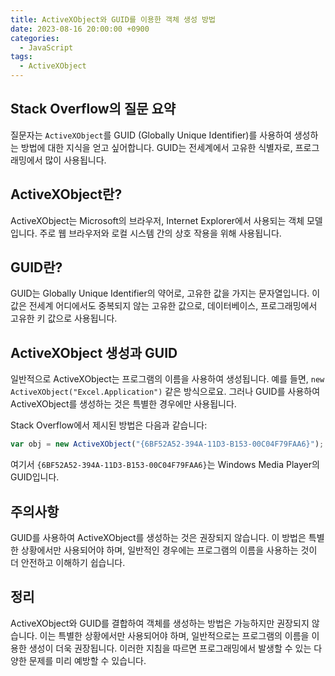 ```yaml
---
title: ActiveXObject와 GUID를 이용한 객체 생성 방법
date: 2023-08-16 20:00:00 +0900
categories:
  - JavaScript
tags:
  - ActiveXObject
---
```


## Stack Overflow의 질문 요약

질문자는 `ActiveXObject`를 GUID (Globally Unique Identifier)를 사용하여 생성하는 방법에 대한 지식을 얻고 싶어합니다. GUID는 전세계에서 고유한 식별자로, 프로그래밍에서 많이 사용됩니다.

## ActiveXObject란?

ActiveXObject는 Microsoft의 브라우저, Internet Explorer에서 사용되는 객체 모델입니다. 주로 웹 브라우저와 로컬 시스템 간의 상호 작용을 위해 사용됩니다. 

## GUID란?

GUID는 Globally Unique Identifier의 약어로, 고유한 값을 가지는 문자열입니다. 이 값은 전세계 어디에서도 중복되지 않는 고유한 값으로, 데이터베이스, 프로그래밍에서 고유한 키 값으로 사용됩니다.

## ActiveXObject 생성과 GUID

일반적으로 ActiveXObject는 프로그램의 이름을 사용하여 생성됩니다. 예를 들면, `new ActiveXObject("Excel.Application")` 같은 방식으로요. 그러나 GUID를 사용하여 ActiveXObject를 생성하는 것은 특별한 경우에만 사용됩니다. 

Stack Overflow에서 제시된 방법은 다음과 같습니다:

```javascript
var obj = new ActiveXObject("{6BF52A52-394A-11D3-B153-00C04F79FAA6}");
```

여기서 `{6BF52A52-394A-11D3-B153-00C04F79FAA6}`는 Windows Media Player의 GUID입니다.

## 주의사항

GUID를 사용하여 ActiveXObject를 생성하는 것은 권장되지 않습니다. 이 방법은 특별한 상황에서만 사용되어야 하며, 일반적인 경우에는 프로그램의 이름을 사용하는 것이 더 안전하고 이해하기 쉽습니다.

## 정리

ActiveXObject와 GUID를 결합하여 객체를 생성하는 방법은 가능하지만 권장되지 않습니다. 이는 특별한 상황에서만 사용되어야 하며, 일반적으로는 프로그램의 이름을 이용한 생성이 더욱 권장됩니다. 이러한 지침을 따르면 프로그래밍에서 발생할 수 있는 다양한 문제를 미리 예방할 수 있습니다.